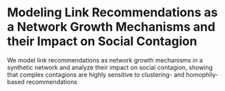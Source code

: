 # Modeling Link Recommendations as a Network Growth Mechanisms and their Impact on Social Contagion


 We model link recommendations as network growth mechanisms in a synthetic network and analyze their impact on social contagion, showing that complex contagions are highly sensitive to clustering- and homophily-based recommendations


 
